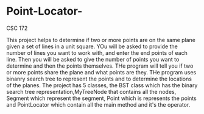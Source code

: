 # Point-Locator-
CSC 172 

This project helps to determine if two or more points are on the same plane given a set of lines in a unit square. YOu will be asked to provide the number of lines you want to work with, and enter the end points of each line. Then you will be asked to give the number of points you want to determine and then the points themselves. THe program will tell you if two or more points share the plane and what points are they. THe program uses binanry search tree to represent the points and to determine the locations of the planes. The project has 5 classes, the BST class which has the binary search tree representation,MyTreeNode that contains all the nodes, Segment which represent the segment, Point which is represents the points and PointLocator which contain all the main method and it's the operator. 
